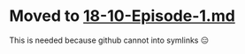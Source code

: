 # Moved to [18-10-Episode-1.md](../links/18-10-Episode-1.md)

This is needed because github cannot into symlinks 😑
